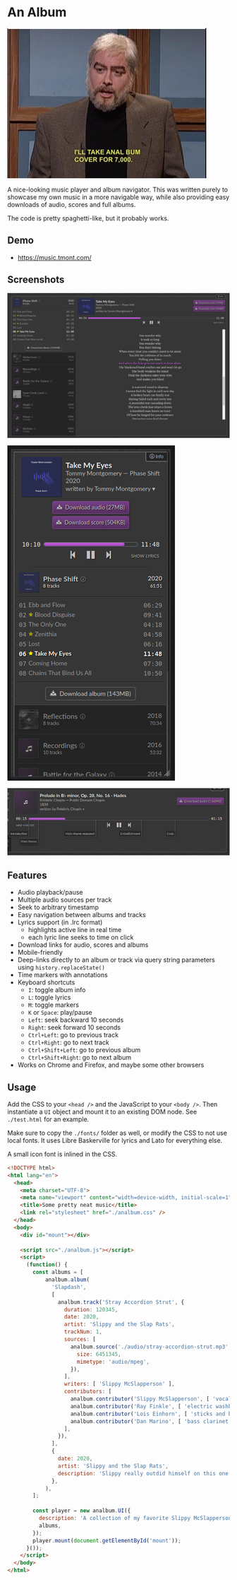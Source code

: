 # An Album

![anal bum cover](./snl.jpg)

A nice-looking music player and album navigator. This was written
purely to showcase my own music in a more navigable way, while
also providing easy downloads of audio, scores and full albums.

The code is pretty spaghetti-like, but it probably works.

## Demo
- https://music.tmont.com/

## Screenshots

![analbum](./analbum.png)

![analbum mobile](./analbum-mobile.png)

![analbum markers](./analbum-markers.png)

## Features

- Audio playback/pause
- Multiple audio sources per track
- Seek to arbitrary timestamp
- Easy navigation between albums and tracks
- Lyrics support (in .lrc format)
    - highlights active line in real time
    - each lyric line seeks to time on click
- Download links for audio, scores and albums
- Mobile-friendly
- Deep-links directly to an album or track via query string parameters using `history.replaceState()`
- Time markers with annotations
- Keyboard shortcuts
    - `I`: toggle album info
    - `L`: toggle lyrics
    - `M`: toggle markers
    - `K` or `Space`: play/pause
    - `Left`: seek backward 10 seconds
    - `Right`: seek forward 10 seconds
    - `Ctrl+Left`: go to previous track
    - `Ctrl+Right`: go to next track
    - `Ctrl+Shift+Left`: go to previous album
    - `Ctrl+Shift+Right`: go to next album
- Works on Chrome and Firefox, and maybe some other browsers

## Usage

Add the CSS to your `<head />` and the JavaScript to your `<body />`. Then
instantiate a `UI` object and mount it to an existing DOM node. See
`./test.html` for an example.

Make sure to copy the `./fonts/` folder as well, or modify the CSS to not
use local fonts. It uses Libre Baskerville for lyrics and Lato for everything else.

A small icon font is inlined in the CSS.

```html
<!DOCTYPE html>
<html lang="en">
  <head>
    <meta charset="UTF-8">
    <meta name="viewport" content="width=device-width, initial-scale=1">
    <title>Some pretty neat music</title>
    <link rel="stylesheet" href="./analbum.css" />
  </head>
  <body>
    <div id="mount"></div>

    <script src="./analbum.js"></script>
    <script>
      (function() {
        const albums = [
            analbum.album(
              'Slapdash', 
              [
                analbum.track('Stray Accordion Strut', {
                  duration: 120345,
                  date: 2020,
                  artist: 'Slippy and the Slap Rats',
                  trackNum: 1,
                  sources: [
                    analbum.source('./audio/stray-accordion-strut.mp3', {
                      size: 6451345,
                      mimetype: 'audio/mpeg',
                    }),
                  ],
                  writers: [ 'Slippy McSlapperson' ],
                  contributors: [
                    analbum.contributor('Slippy McSlapperson', [ 'vocals', 'accordion' ]),
                    analbum.contributor('Ray Finkle', [ 'electric washboard' ]),
                    analbum.contributor('Lois Einhorn', [ 'sticks and bucket' ]),
                    analbum.contributor('Dan Marino', [ 'bass clarinet', 'harpsichord', 'lute', 'backing vocals' ]),
                  ],
                }),
              ],
              {
                date: 2020,
                artist: 'Slippy and the Slap Rats',
                description: 'Slippy really outdid himself on this one. Full of toe-tapping polka smash hits.',
              },
            ),
        ];
   
        const player = new analbum.UI({
          description: 'A collection of my favorite Slippy McSlapperson records',
          albums,
        });
        player.mount(document.getElementById('mount'));
      }());
    </script>
  </body>
</html>
```


